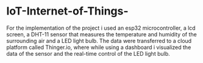 # IoT-Internet-of-Things-
For the implementation of the project i used an esp32 microcontroller, a lcd screen,
a DHT-11 sensor that measures the temperature and humidity of the surrounding air
and a LED light bulb. The data were transferred to a cloud platform called Thinger.io,
where while using a dashboard i visualized the data of the sensor and the real-time control 
of the LED light bulb. 
